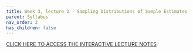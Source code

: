 ```yaml
---
title: Week 3, lecture 2 - Sampling Distributions of Sample Estimates
parent: Syllabus
nav_order: 2
has_children: false
---
```




[CLICK HERE TO ACCESS THE INTERACTIVE LECTURE NOTES](http://shiny.bio.nyu.edu/bs167/week_3_lecture_2/)
